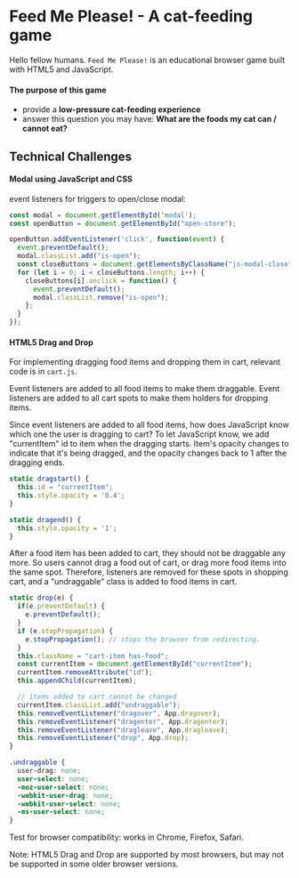 # Feed Me Please! - A cat-feeding game

Hello fellow humans. `Feed Me Please!` is an educational browser game built with HTML5 and JavaScript.

#### The purpose of this game
- provide a **low-pressure cat-feeding experience**
- answer this question you may have: **What are the foods my cat can / cannot eat?**

## Technical Challenges
#### Modal using JavaScript and CSS
event listeners for triggers to open/close modal:
```js
const modal = document.getElementById('modal');
const openButton = document.getElementById("open-store");

openButton.addEventListener('click', function(event) {
  event.preventDefault();
  modal.classList.add("is-open");
  const closeButtons = document.getElementsByClassName("js-modal-close");
  for (let i = 0; i < closeButtons.length; i++) {
    closeButtons[i].onclick = function() {
      event.preventDefault();
      modal.classList.remove("is-open");
    };
  }
});
```
#### HTML5 Drag and Drop
For implementing dragging food items and dropping them in cart, relevant code is in `cart.js`.

Event listeners are added to all food items to make them draggable. Event listeners are added to all cart spots to make them holders for dropping items.

Since event listeners are added to all food items, how does JavaScript know which one the user is dragging to cart? To let JavaScript know, we add "currentItem" id to item when the dragging starts. Item's opacity changes to indicate that it's being dragged, and the opacity changes back to 1 after the dragging ends.

```js
static dragstart() {
  this.id = "currentItem";
  this.style.opacity = '0.4';
}

static dragend() {
  this.style.opacity = '1';
}
```

After a food item has been added to cart, they should not be draggable any more. So users cannot drag a food out of cart, or drag more food items into the same spot. Therefore, listeners are removed for these spots in shopping cart, and a "undraggable" class is added to food items in cart.

```js
static drop(e) {
  if(e.preventDefault) {
    e.preventDefault();
  }
  if (e.stopPropagation) {
    e.stopPropagation(); // stops the browser from redirecting.
  }
  this.className = "cart-item has-food";
  const currentItem = document.getElementById("currentItem");
  currentItem.removeAttribute("id");
  this.appendChild(currentItem);

  // items added to cart cannot be changed
  currentItem.classList.add("undraggable");
  this.removeEventListener("dragover", App.dragover);
  this.removeEventListener("dragenter", App.dragenter);
  this.removeEventListener("dragleave", App.dragleave);
  this.removeEventListener("drop", App.drop);
}
```

```css
.undraggable {
  user-drag: none;
  user-select: none;
  -moz-user-select: none;
  -webkit-user-drag: none;
  -webkit-user-select: none;
  -ms-user-select: none;
}
```

Test for browser compatibility: works in Chrome, Firefox, Safari.

Note: HTML5 Drag and Drop are supported by most browsers, but may not be supported in some older browser versions.
